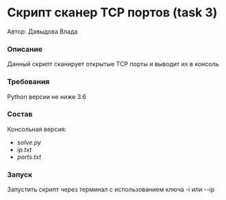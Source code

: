 # Скрипт сканер TCP портов (task 3)

Автор: Давыдова Влада

### Описание
Данный скрипт сканирует открытые TCP порты и выводит их в консоль

### Требования
Python версии не ниже 3.6

### Состав
Консольная версия:
+ *solve.py*
+ *ip.txt*
+ *ports.txt*

### Запуск
Запустить скрипт через терминал с использованием ключа -i или --ip
